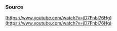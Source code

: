 ### Source
[https://www.youtube.com/watch?v=jD7FnbI76Hg](https://www.youtube.com/watch?v=jD7FnbI76Hg)
